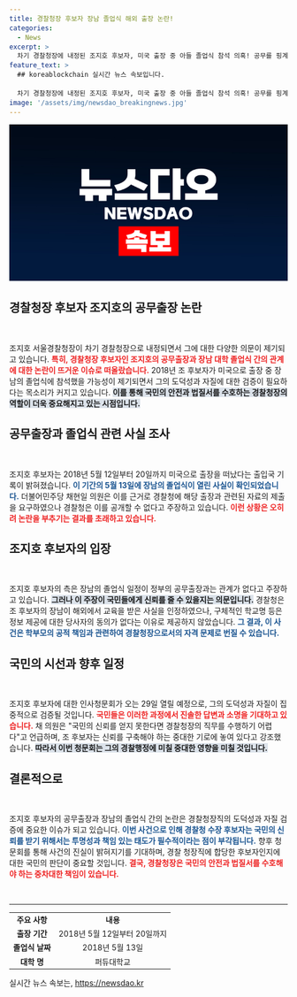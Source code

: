 ```yaml
---
title: 경찰청장 후보자 장남 졸업식 해외 출장 논란!
categories:
  - News
excerpt: >
  차기 경찰청장에 내정된 조지호 후보자, 미국 출장 중 아들 졸업식 참석 의혹! 공무를 핑계로 가족행사를 우선했는지 논란이 일고 있습니다. 행안위 인사청문회에서 그 진실이 밝혀질까요? 클릭을 초대합니다!
feature_text: >
  ## koreablockchain 실시간 뉴스 속보입니다.

  차기 경찰청장에 내정된 조지호 후보자, 미국 출장 중 아들 졸업식 참석 의혹! 공무를 핑계로 가족행사를 우선했는지 논란이 일고 있습니다. 행안위 인사청문회에서 그 진실이 밝혀질까요? 클릭을 초대합니다!
image: '/assets/img/newsdao_breakingnews.jpg'
---
```


<p><img src="/assets/img/newsdao_breakingnews.jpg" alt="koreablockchain 속보" /></p>

<h2 data-ke-size="size26">경찰청장 후보자 조지호의 공무출장 논란</h2>

<p data-ke-size="size16">&nbsp;</p>

<p>조지호 서울경찰청장이 차기 경찰청장으로 내정되면서 그에 대한 다양한 의문이 제기되고 있습니다. <b><span style="color: #ee2323;">특히, 경찰청장 후보자인 조지호의 공무출장과 장남 대학 졸업식 간의 관계에 대한 논란이 뜨거운 이슈로 떠올랐습니다.</span></b> 2018년 조 후보자가 미국으로 출장 중 장남의 졸업식에 참석했을 가능성이 제기되면서 그의 도덕성과 자질에 대한 검증이 필요하다는 목소리가 커지고 있습니다. <b><span style="background-color: #21538527;">이를 통해 국민의 안전과 법질서를 수호하는 경찰청장의 역할이 더욱 중요해지고 있는 시점입니다.</span></b> </p>

<h2 data-ke-size="size26">공무출장과 졸업식 관련 사실 조사</h2>

<p data-ke-size="size16">&nbsp;</p>

<p>조지호 후보자는 2018년 5월 12일부터 20일까지 미국으로 출장을 떠났다는 출입국 기록이 밝혀졌습니다. <b><span style="color: #1a5490;">이 기간의 5월 13일에 장남의 졸업식이 열린 사실이 확인되었습니다.</span></b> 더불어민주당 채현일 의원은 이를 근거로 경찰청에 해당 출장과 관련된 자료의 제출을 요구하였으나 경찰청은 이를 공개할 수 없다고 주장하고 있습니다. <b><span style="color: #ee2323;">이런 상황은 오히려 논란을 부추기는 결과를 초래하고 있습니다.</span></b></p>

<h2 data-ke-size="size26">조지호 후보자의 입장</h2>

<p data-ke-size="size16">&nbsp;</p>

<p>조지호 후보자의 측은 장남의 졸업식 일정이 정부의 공무출장과는 관계가 없다고 주장하고 있습니다. <b><span style="background-color: #21538527;">그러나 이 주장이 국민들에게 신뢰를 줄 수 있을지는 의문입니다.</span></b> 경찰청은 조 후보자의 장남이 해외에서 교육을 받은 사실을 인정하였으나, 구체적인 학교명 등은 정보 제공에 대한 당사자의 동의가 없다는 이유로 제공하지 않았습니다. <b><span style="color: #1a5490;">그 결과, 이 사건은 학부모의 공적 책임과 관련하여 경찰청장으로서의 자격 문제로 번질 수 있습니다.</span></b></p>

<h2 data-ke-size="size26">국민의 시선과 향후 일정</h2>

<p data-ke-size="size16">&nbsp;</p>

<p>조지호 후보자에 대한 인사청문회가 오는 29일 열릴 예정으로, 그의 도덕성과 자질이 집중적으로 검증될 것입니다. <b><span style="color: #ee2323;">국민들은 이러한 과정에서 진솔한 답변과 소명을 기대하고 있습니다.</span></b> 채 의원은 "국민의 신뢰를 얻지 못한다면 경찰청장의 직무를 수행하기 어렵다"고 언급하며, 조 후보자는 신뢰를 구축해야 하는 중대한 기로에 놓여 있다고 강조했습니다. <b><span style="background-color: #21538527;">따라서 이번 청문회는 그의 경찰행정에 미칠 중대한 영향을 미칠 것입니다.</span></b></p>

<h2 data-ke-size="size26">결론적으로</h2>

<p data-ke-size="size16">&nbsp;</p>

<p>조지호 후보자의 공무출장과 장남의 졸업식 간의 논란은 경찰청장직의 도덕성과 자질 검증에 중요한 이슈가 되고 있습니다. <b><span style="color: #1a5490;">이번 사건으로 인해 경찰청 수장 후보자는 국민의 신뢰를 받기 위해서는 투명성과 책임 있는 태도가 필수적이라는 점이 부각됩니다.</span></b> 향후 청문회를 통해 사건의 진실이 밝혀지기를 기대하며, 경찰 청장직에 합당한 후보자인지에 대한 국민의 판단이 중요할 것입니다. <b><span style="color: #ee2323;">결국, 경찰청장은 국민의 안전과 법질서를 수호해야 하는 중차대한 책임이 있습니다.</span></b></p>

<p data-ke-size="size16">&nbsp;</p>

<hr>

<table style="width: 100%; border-collapse: collapse;">
<tr>
<td style="text-align: center; height: 17px;"><b>주요 사항</b></td>
<td style="text-align: center; height: 17px;"><b>내용</b></td>
</tr>
<tr>
<td style="text-align: center; height: 17px;"><b>출장 기간</b></td>
<td style="text-align: center; height: 17px;">2018년 5월 12일부터 20일까지</td>
</tr>
<tr>
<td style="text-align: center; height: 17px;"><b>졸업식 날짜</b></td>
<td style="text-align: center; height: 17px;">2018년 5월 13일</td>
</tr>
<tr>
<td style="text-align: center; height: 17px;"><b>대학 명</b></td>
<td style="text-align: center; height: 17px;">퍼듀대학교</td>
</tr>
</table>
실시간 뉴스 속보는, <a href="https://newsdao.kr" rel="dofollow">https://newsdao.kr</a>


